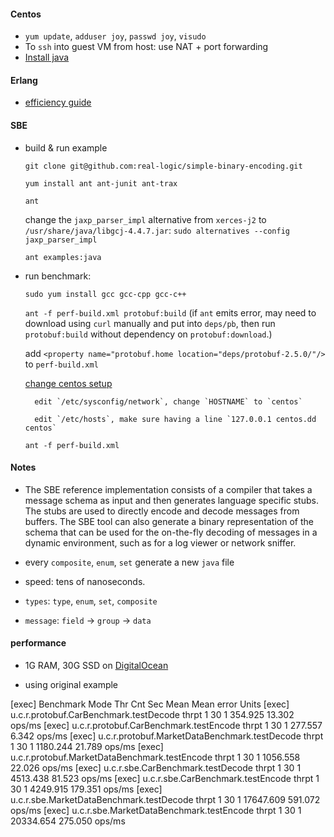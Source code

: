 #### Centos
* `yum update`, `adduser joy`, `passwd joy`, `visudo`
* To `ssh` into guest VM from host: use NAT + port forwarding
* [Install java](http://www.if-not-true-then-false.com/2010/install-sun-oracle-java-jdk-jre-7-on-fedora-centos-red-hat-rhel/)
	
#### Erlang

* [efficiency guide](http://erlang.org/doc/efficiency_guide/)

#### SBE
* build & run example

    `git clone git@github.com:real-logic/simple-binary-encoding.git`

    `yum install ant ant-junit ant-trax`
    
    `ant`
    
    change the `jaxp_parser_impl` alternative from `xerces-j2` to `/usr/share/java/libgcj-4.4.7.jar`: `sudo alternatives --config jaxp_parser_impl`

    `ant examples:java`

* run benchmark:

    `sudo yum install gcc gcc-cpp gcc-c++`
    
    `ant -f perf-build.xml protobuf:build` (if `ant` emits error, may need to download using `curl` manually and put into `deps/pb`, then run `protobuf:build` without dependency on `protobuf:download`.)
    
    add `<property name="protobuf.home location="deps/protobuf-2.5.0/"/>` to `perf-build.xml`
    
    [change centos setup](http://serverfault.com/questions/389696/centos-etc-hosts-doesnt-resolve-my-hostname)
    
    	edit `/etc/sysconfig/network`, change `HOSTNAME` to `centos`
    
    	edit `/etc/hosts`, make sure having a line `127.0.0.1 centos.dd centos`
    
    `ant -f perf-build.xml`
   
#### Notes

* The SBE reference implementation consists of a compiler that takes a message schema as input and then generates language specific stubs. The stubs are used to directly encode and decode messages from buffers. The SBE tool can also generate a binary representation of the schema that can be used for the on-the-fly decoding of messages in a dynamic environment, such as for a log viewer or network sniffer.
    
* every `composite`, `enum`, `set` generate a new `java` file
* speed: tens of nanoseconds.
* `types`: `type`, `enum`, `set`, `composite`
* `message`: `field` -> `group` -> `data`

#### performance

* 1G RAM, 30G SSD on [DigitalOcean](https://www.digitalocean.com/?refcode=52476c7ad3e1)

* using original example

[exec] Benchmark                                         Mode Thr    Cnt  Sec         Mean   Mean error    Units
[exec] u.c.r.protobuf.CarBenchmark.testDecode           thrpt   1     30    1      354.925       13.302   ops/ms
[exec] u.c.r.protobuf.CarBenchmark.testEncode           thrpt   1     30    1      277.557        6.342   ops/ms
[exec] u.c.r.protobuf.MarketDataBenchmark.testDecode    thrpt   1     30    1     1180.244       21.789   ops/ms
[exec] u.c.r.protobuf.MarketDataBenchmark.testEncode    thrpt   1     30    1     1056.558       22.026   ops/ms
[exec] u.c.r.sbe.CarBenchmark.testDecode                thrpt   1     30    1     4513.438       81.523   ops/ms
[exec] u.c.r.sbe.CarBenchmark.testEncode                thrpt   1     30    1     4249.915      179.351   ops/ms
[exec] u.c.r.sbe.MarketDataBenchmark.testDecode         thrpt   1     30    1    17647.609      591.072   ops/ms
[exec] u.c.r.sbe.MarketDataBenchmark.testEncode         thrpt   1     30    1    20334.654      275.050   ops/ms

